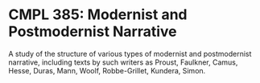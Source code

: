 # CMPL 385: Modernist and Postmodernist Narrative

A study of the structure of various types of modernist and postmodernist narrative, including texts by such writers as Proust, Faulkner, Camus, Hesse, Duras, Mann, Woolf, Robbe-Grillet, Kundera, Simon.
